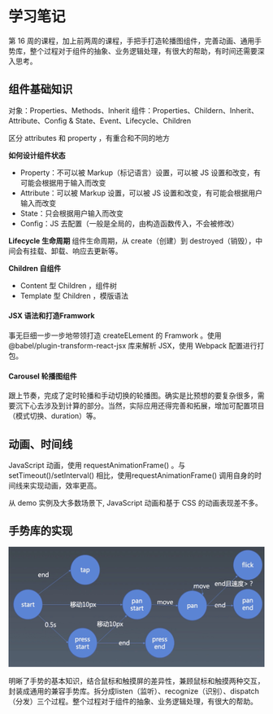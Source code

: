 # 学习笔记
第 16 周的课程，加上前两周的课程，手把手打造轮播图组件，完善动画、通用手势库，整个过程对于组件的抽象、业务逻辑处理，有很大的帮助，有时间还需要深入思考。

## 组件基础知识

对象：Properties、Methods、Inherit
组件：Properties、Childern、Inherit、Attribute、Config & State、Event、Lifecycle、Children

区分 attributes 和 property ，有重合和不同的地方

**如何设计组件状态**
- Property：不可以被 Markup（标记语言）设置，可以被 JS 设置和改变，有可能会根据用于输入而改变
- Attribute：可以被 Markup 设置，可以被 JS 设置和改变，有可能会根据用户输入而改变
- State：只会根据用户输入而改变
- Config：JS 去配置（一般是全局的，由构造函数传入，不会被修改）

**Lifecycle 生命周期**
组件生命周期，从 create（创建）到 destroyed（销毁），中间会有挂载、卸载、响应去更新等。

**Children 自组件**
- Content 型 Children ，组件树
- Template 型 Children ，模版语法


#### JSX 语法和打造Framwork

事无巨细一步一步地带领打造 createELement 的 Framwork 。使用 @babel/plugin-transform-react-jsx 库来解析 JSX，使用 Webpack 配置进行打包。

#### Carousel 轮播图组件

跟上节奏，完成了定时轮播和手动切换的轮播图。确实是比预想的要复杂很多，需要沉下心去涉及到计算的部分。当然，实际应用还得完善和拓展，增加可配置项目（模式切换、duration）等。

## 动画、时间线

JavaScript 动画，使用 requestAnimationFrame() 。与 setTimeout()/setInterval() 相比，使用requestAnimationFrame() 调用自身的时间线来实现动画，效率更高。

从 demo 实例及大多数场景下, JavaScript 动画和基于 CSS 的动画表现差不多。


## 手势库的实现
![手势基本知识](./gesture.png)

明晰了手势的基本知识，结合鼠标和触摸屏的差异性，兼顾鼠标和触摸两种交互，封装成通用的兼容手势库。拆分成listen（监听）、recognize（识别）、dispatch（分发）三个过程。整个过程对于组件的抽象、业务逻辑处理，有很大的帮助。




